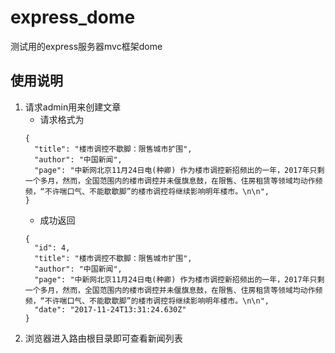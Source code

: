# express_dome
测试用的express服务器mvc框架dome
## 使用说明
1. 请求admin用来创建文章
    - 请求格式为 
    ```
    {
      "title": "楼市调控不歇脚：限售城市扩围",
      "author": "中国新闻",
      "page": "中新网北京11月24日电(种卿) 作为楼市调控新招频出的一年，2017年只剩一个多月，然而，全国范围内的楼市调控并未偃旗息鼓，在限售、住房租赁等领域均动作频频，“不许喘口气、不能歇歇脚”的楼市调控将继续影响明年楼市。\n\n",
    }
    ```
    - 成功返回
    ```
    {
      "id": 4,
      "title": "楼市调控不歇脚：限售城市扩围",
      "author": "中国新闻",
      "page": "中新网北京11月24日电(种卿) 作为楼市调控新招频出的一年，2017年只剩一个多月，然而，全国范围内的楼市调控并未偃旗息鼓，在限售、住房租赁等领域均动作频频，“不许喘口气、不能歇歇脚”的楼市调控将继续影响明年楼市。\n\n",
      "date": "2017-11-24T13:31:24.630Z"
    }
    ```
2. 浏览器进入路由根目录即可查看新闻列表
